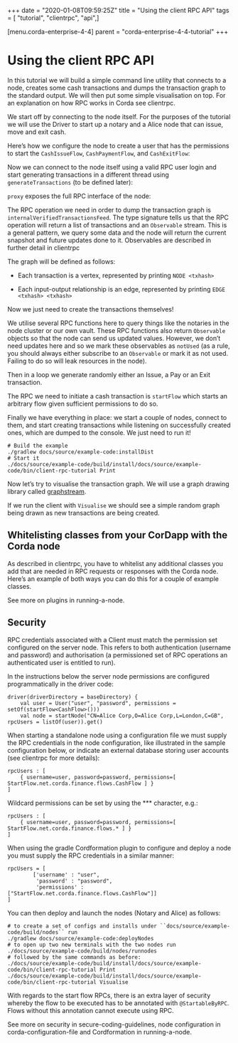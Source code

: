 +++
date = "2020-01-08T09:59:25Z"
title = "Using the client RPC API"
tags = [ "tutorial", "clientrpc", "api",]

[menu.corda-enterprise-4-4]
parent = "corda-enterprise-4-4-tutorial"
+++



# Using the client RPC API

In this tutorial we will build a simple command line utility that connects to a node, creates some cash transactions
            and dumps the transaction graph to the standard output. We will then put some simple visualisation on top. For an
            explanation on how RPC works in Corda see clientrpc.

We start off by connecting to the node itself. For the purposes of the tutorial we will use the Driver to start up a notary
            and a Alice node that can issue, move and exit cash.

Here’s how we configure the node to create a user that has the permissions to start the `CashIssueFlow`,
            `CashPaymentFlow`, and `CashExitFlow`:

Now we can connect to the node itself using a valid RPC user login and start generating transactions in a different
            thread using `generateTransactions` (to be defined later):

`proxy` exposes the full RPC interface of the node:

The RPC operation we need in order to dump the transaction graph is `internalVerifiedTransactionsFeed`. The type
            signature tells us that the RPC operation will return a list of transactions and an `Observable` stream. This is a
            general pattern, we query some data and the node will return the current snapshot and future updates done to it.
            Observables are described in further detail in clientrpc

The graph will be defined as follows:


* Each transaction is a vertex, represented by printing `NODE <txhash>`


* Each input-output relationship is an edge, represented by printing `EDGE <txhash> <txhash>`


Now we just need to create the transactions themselves!

We utilise several RPC functions here to query things like the notaries in the node cluster or our own vault. These RPC
            functions also return `Observable` objects so that the node can send us updated values. However, we don’t need updates
            here and so we mark these observables as `notUsed` (as a rule, you should always either subscribe to an `Observable`
            or mark it as not used. Failing to do so will leak resources in the node).

Then in a loop we generate randomly either an Issue, a Pay or an Exit transaction.

The RPC we need to initiate a cash transaction is `startFlow` which starts an arbitrary flow given sufficient
            permissions to do so.

Finally we have everything in place: we start a couple of nodes, connect to them, and start creating transactions while
            listening on successfully created ones, which are dumped to the console. We just need to run it!

```text
# Build the example
./gradlew docs/source/example-code:installDist
# Start it
./docs/source/example-code/build/install/docs/source/example-code/bin/client-rpc-tutorial Print
```
Now let’s try to visualise the transaction graph. We will use a graph drawing library called [graphstream](http://graphstream-project.org/).

If we run the client with `Visualise` we should see a simple random graph being drawn as new transactions are being created.


## Whitelisting classes from your CorDapp with the Corda node

As described in clientrpc, you have to whitelist any additional classes you add that are needed in RPC
                requests or responses with the Corda node.  Here’s an example of both ways you can do this for a couple of example classes.

See more on plugins in running-a-node.


## Security

RPC credentials associated with a Client must match the permission set configured on the server node.
                This refers to both authentication (username and password) and authorisation (a permissioned set of RPC operations an
                authenticated user is entitled to run).

In the instructions below the server node permissions are configured programmatically in the driver code:

```text
driver(driverDirectory = baseDirectory) {
    val user = User("user", "password", permissions = setOf(startFlow<CashFlow>()))
    val node = startNode("CN=Alice Corp,O=Alice Corp,L=London,C=GB", rpcUsers = listOf(user)).get()
```
When starting a standalone node using a configuration file we must supply the RPC credentials in the node configuration,
                like illustrated in the sample configuration below, or indicate an external database storing user accounts (see
                clientrpc for more details):

```text
rpcUsers : [
    { username=user, password=password, permissions=[ StartFlow.net.corda.finance.flows.CashFlow ] }
]
```
Wildcard permissions can be set by using the *** character, e.g.:

```text
rpcUsers : [
    { username=user, password=password, permissions=[ StartFlow.net.corda.finance.flows.* ] }
]
```
When using the gradle Cordformation plugin to configure and deploy a node you must supply the RPC credentials in a similar
                manner:

```text
rpcUsers = [
        ['username' : "user",
         'password' : "password",
         'permissions' : ["StartFlow.net.corda.finance.flows.CashFlow"]]
]
```
You can then deploy and launch the nodes (Notary and Alice) as follows:

```text
# to create a set of configs and installs under ``docs/source/example-code/build/nodes`` run
./gradlew docs/source/example-code:deployNodes
# to open up two new terminals with the two nodes run
./docs/source/example-code/build/nodes/runnodes
# followed by the same commands as before:
./docs/source/example-code/build/install/docs/source/example-code/bin/client-rpc-tutorial Print
./docs/source/example-code/build/install/docs/source/example-code/bin/client-rpc-tutorial Visualise
```
With regards to the start flow RPCs, there is an extra layer of security whereby the flow to be executed has to be
                annotated with `@StartableByRPC`. Flows without this annotation cannot execute using RPC.

See more on security in secure-coding-guidelines, node configuration in corda-configuration-file and
                Cordformation in running-a-node.



